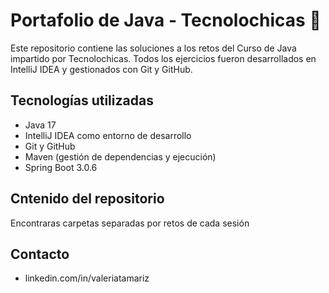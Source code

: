 # Portafolio de Java - Tecnolochicas 💜

Este repositorio contiene las soluciones a los retos del Curso de Java impartido por Tecnolochicas. Todos los ejercicios fueron desarrollados en IntelliJ IDEA y gestionados con Git y GitHub.

## Tecnologías utilizadas

- Java 17
- IntelliJ IDEA como entorno de desarrollo
- Git y  GitHub
- Maven (gestión de dependencias y ejecución)
- Spring Boot 3.0.6
## Cntenido del repositorio
Encontraras carpetas separadas por retos de cada sesión
## Contacto
- linkedin.com/in/valeriatamariz
